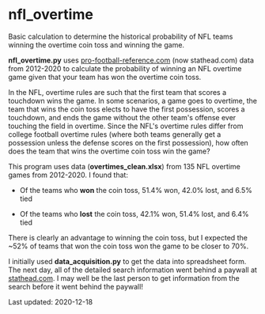 # nfl_overtime
Basic calculation to determine the historical probability of NFL teams winning the overtime coin toss and winning the game.

**nfl_overtime.py** uses [pro-football-reference.com](https://www.pro-football-reference.com/) (now stathead.com) data from 2012-2020 to calculate the probability of winning an NFL overtime game given that your team has won the overtime coin toss.

In the NFL, overtime rules are such that the first team that scores a touchdown wins the game. In some scenarios, a game goes to overtime, the team that wins the coin toss elects to have the first possession, scores a touchdown, and ends the game without the other team's offense ever touching the field in overtime. Since the NFL's overtime rules differ from college football overtime rules (where both teams generally get a possession unless the defense scores on the first possession), how often does the team that wins the overtime coin toss win the game?

This program uses data (**overtimes_clean.xlsx**) from 135 NFL overtime games from 2012-2020. I found that:

* Of the teams who **won** the coin toss, 51.4% won, 42.0% lost, and 6.5% tied

* Of the teams who **lost** the coin toss, 42.1% won, 51.4% lost, and 6.4% tied

There is clearly an advantage to winning the coin toss, but I expected the ~52% of teams that won the coin toss won the game to be closer to 70%.

I initially used **data_acquisition.py** to get the data into spreadsheet form. The next day, all of the detailed search information went behind a paywall at [stathead.com](https://stathead.com). I may well be the last person to get information from the search before it went behind the paywall!

Last updated: 2020-12-18
